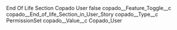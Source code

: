 <?xml version="1.0" encoding="UTF-8"?>
<CustomMetadata xmlns="http://soap.sforce.com/2006/04/metadata" xmlns:xsi="http://www.w3.org/2001/XMLSchema-instance" xmlns:xsd="http://www.w3.org/2001/XMLSchema">
    <label>End Of Life Section Copado User</label>
    <protected>false</protected>
    <values>
        <field>copado__Feature_Toggle__c</field>
        <value xsi:type="xsd:string">copado__End_of_life_Section_in_User_Story</value>
    </values>
    <values>
        <field>copado__Type__c</field>
        <value xsi:type="xsd:string">PermissionSet</value>
    </values>
    <values>
        <field>copado__Value__c</field>
        <value xsi:type="xsd:string">Copado_User</value>
    </values>
</CustomMetadata>
